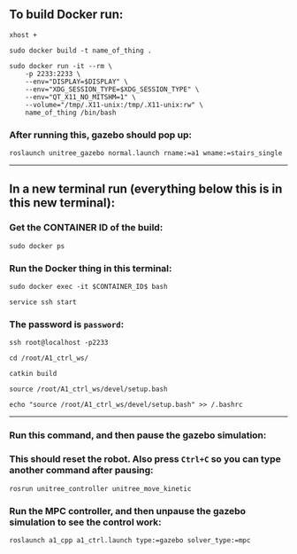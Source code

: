 ## To build Docker run:

```shell
xhost +
```

```shell
sudo docker build -t name_of_thing .
```

```shell
sudo docker run -it --rm \
    -p 2233:2233 \
    --env="DISPLAY=$DISPLAY" \
    --env="XDG_SESSION_TYPE=$XDG_SESSION_TYPE" \
    --env="QT_X11_NO_MITSHM=1" \
    --volume="/tmp/.X11-unix:/tmp/.X11-unix:rw" \
    name_of_thing /bin/bash
```

### After running this, gazebo should pop up:
```shell
roslaunch unitree_gazebo normal.launch rname:=a1 wname:=stairs_single
```

---

## In a new terminal run (everything below this is in this new terminal):

### Get the CONTAINER ID of the build:
```shell
sudo docker ps
```

### Run the Docker thing in this terminal:
```shell
sudo docker exec -it $CONTAINER_ID$ bash
```

```shell
service ssh start
```

### The password is `password`:
```shell
ssh root@localhost -p2233
```

```shell
cd /root/A1_ctrl_ws/
```

```shell
catkin build
```

```shell
source /root/A1_ctrl_ws/devel/setup.bash
```

```shell
echo "source /root/A1_ctrl_ws/devel/setup.bash" >> /.bashrc
```

---

### Run this command, and then pause the gazebo simulation:
### This should reset the robot. Also press `Ctrl+C` so you can type another command after pausing:
```shell
rosrun unitree_controller unitree_move_kinetic
```

### Run the MPC controller, and then unpause the gazebo simulation to see the control work:
```shell
roslaunch a1_cpp a1_ctrl.launch type:=gazebo solver_type:=mpc
```
